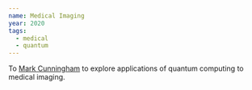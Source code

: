 ```yaml
---
name: Medical Imaging
year: 2020
tags:
  - medical
  - quantum
---
```

To [Mark Cunningham](https://markcunningham.tech/) to explore applications of quantum computing to medical imaging.
